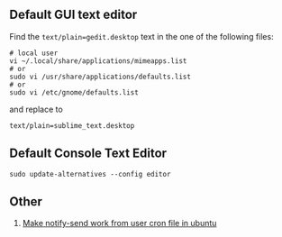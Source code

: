 ## Default GUI text editor

Find the `text/plain=gedit.desktop` text in the one of the following files:

    # local user
    vi ~/.local/share/applications/mimeapps.list
    # or 
    sudo vi /usr/share/applications/defaults.list
    # or 
    sudo vi /etc/gnome/defaults.list

and replace to

    text/plain=sublime_text.desktop
    
## Default Console Text Editor

    sudo update-alternatives --config editor
    
## Other
    
1. [Make notify-send work from user cron file in ubuntu](https://selivan.github.io/2016/07/08/notify-send-from-cron-in-ubuntu.html)
